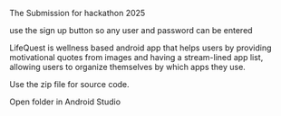 The Submission for hackathon 2025

use the sign up button so any user and password can be entered

LifeQuest is wellness based android app that helps users by providing motivational quotes from images and having a stream-lined app
list, allowing users to organize themselves by which apps they use.

Use the zip file for source code.

Open folder in Android Studio
